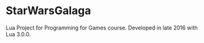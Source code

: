 # StarWarsGalaga
Lua Project for Programming for Games course. Developed in late 2016 with Lua 3.0.0.
